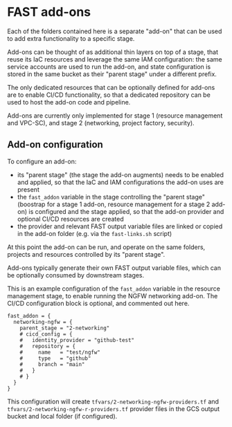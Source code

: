 # FAST add-ons

Each of the folders contained here is a separate "add-on" that can be used to add extra functionality to a specific stage.

Add-ons can be thought of as additional thin layers on top of a stage, that reuse its IaC resources and leverage the same IAM configuration: the same service accounts are used to run the add-on, and state configuration is stored in the same bucket as their "parent stage" under a different prefix.

The only dedicated resources that can be optionally defined for add-ons are to enable CI/CD functionality, so that a dedicated repository can be used to host the add-on code and pipeline.

Add-ons are currently only implemented for stage 1 (resource management and VPC-SC), and stage 2 (networking, project factory, security).

## Add-on configuration

To configure an add-on:

- its "parent stage" (the stage the add-on augments) needs to be enabled and applied, so that the IaC and IAM configurations the add-on uses are present
- the `fast_addon` variable in the stage controlling the "parent stage" (boostrap for a stage 1 add-on, resource management for a stage 2 add-on) is configured and the stage applied, so that the add-on provider and optional CI/CD resources are created
- the provider and relevant FAST output variable files are linked or copied in the add-on folder (e.g. via the `fast-links.sh` script)

At this point the add-on can be run, and operate on the same folders, projects and resources controlled by its "parent stage".

Add-ons typically generate their own FAST output variable files, which can be optionally consumed by downstream stages.

This is an example configuration of the `fast_addon` variable in the resource management stage, to enable running the NGFW networking add-on. The CI/CD configuration block is optional, and commented out here.

```hcl
fast_addon = {
  networking-ngfw = {
    parent_stage = "2-networking"
    # cicd_config = {
    #   identity_provider = "github-test"
    #   repository = {
    #     name   = "test/ngfw"
    #     type   = "github"
    #     branch = "main"
    #   }
    # }
  }
}
```

This configuration will create `tfvars/2-networking-ngfw-providers.tf` and
`tfvars/2-networking-ngfw-r-providers.tf` provider files in the GCS output bucket and local folder (if configured).
